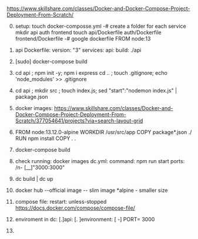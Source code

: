 https://www.skillshare.com/classes/Docker-and-Docker-Compose-Project-Deployment-From-Scratch/

0. setup:
   touch docker-composse.yml
   -# create a folder for each service
   mkdir api auth frontend
   touch api/Dockerfile auth/Dockerfile frontend/Dockerfile
   -# google dockerfile
   FROM node:13

1. api Dockerfile:
   version: "3"
   services:
   api:
   build: ./api

2. [sudo] docker-compose build

3. cd api ; npm init -y;
   npm i express
   cd .. ; touch .gitignore;
   echo 'node_modules' >> .gitignore

4. cd api ; mkdir src ; touch index.js;
   sed "start":"nodemon index.js" | package.json

5. docker images:
   https://www.skillshare.com/classes/Docker-and-Docker-Compose-Project-Deployment-From-Scratch/377054641/projects?via=search-layout-grid

6. FROM node:13.12.0-alpine
   WORKDIR /usr/src/app
   COPY package\*.json ./
   RUN npm install
   COPY . .
   <!-- EXPOSE 3000
   CMD ["node", "run start"] -->

7. docker-compose build

8. check running: docker images
dc.yml:
command: npm run start
ports: /n- [__]"3000:3000"
 <!-- <host>:<container> -->

9. dc build | dc up

10. docker hub --official image -- slim image \*alpine - smaller size
11. compose file:
    restart: unless-stopped
    https://docs.docker.com/compose/compose-file/

12. enviroment in dc:
    [.]api:
    [. ]environment:
    [ -] PORT= 3000

13.

